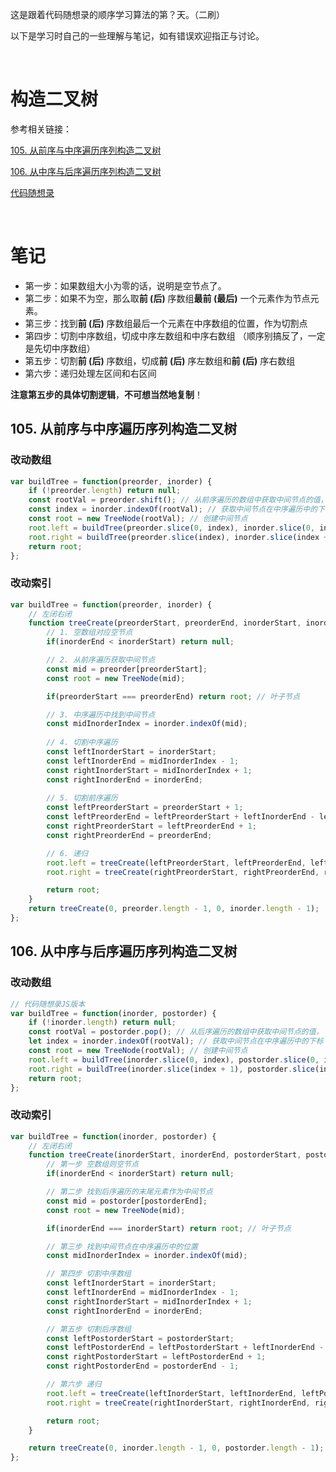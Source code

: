这是跟着代码随想录的顺序学习算法的第？天。（二刷）

以下是学习时自己的一些理解与笔记，如有错误欢迎指正与讨论。

<br/>

# 构造二叉树

参考相关链接：

[105. 从前序与中序遍历序列构造二叉树](https://leetcode-cn.com/problems/construct-binary-tree-from-preorder-and-inorder-traversal/)

[106. 从中序与后序遍历序列构造二叉树](https://leetcode-cn.com/problems/construct-binary-tree-from-inorder-and-postorder-traversal/)

[代码随想录](https://www.programmercarl.com/0106.%E4%BB%8E%E4%B8%AD%E5%BA%8F%E4%B8%8E%E5%90%8E%E5%BA%8F%E9%81%8D%E5%8E%86%E5%BA%8F%E5%88%97%E6%9E%84%E9%80%A0%E4%BA%8C%E5%8F%89%E6%A0%91.html)

<br/>

# 笔记

- 第一步：如果数组大小为零的话，说明是空节点了。
- 第二步：如果不为空，那么取**前 (后)** 序数组**最前 (最后)** 一个元素作为节点元素。
- 第三步：找到**前 (后)** 序数组最后一个元素在中序数组的位置，作为切割点
- 第四步：切割中序数组，切成中序左数组和中序右数组 （顺序别搞反了，一定是先切中序数组）
- 第五步：切割**前 (后)** 序数组，切成**前 (后)** 序左数组和**前 (后)** 序右数组
- 第六步：递归处理左区间和右区间

**注意第五步的具体切割逻辑**，**不可想当然地复制**！

## 105. 从前序与中序遍历序列构造二叉树

### 改动数组

```js
var buildTree = function(preorder, inorder) {
    if (!preorder.length) return null;
    const rootVal = preorder.shift(); // 从前序遍历的数组中获取中间节点的值， 即数组第一个值
    const index = inorder.indexOf(rootVal); // 获取中间节点在中序遍历中的下标
    const root = new TreeNode(rootVal); // 创建中间节点
    root.left = buildTree(preorder.slice(0, index), inorder.slice(0, index)); // 创建左节点
    root.right = buildTree(preorder.slice(index), inorder.slice(index + 1)); // 创建右节点
    return root;
};
```



### 改动索引

```javascript
var buildTree = function(preorder, inorder) {
    // 左闭右闭
    function treeCreate(preorderStart, preorderEnd, inorderStart, inorderEnd) {
        // 1. 空数组对应空节点
        if(inorderEnd < inorderStart) return null;

        // 2. 从前序遍历获取中间节点
        const mid = preorder[preorderStart];
        const root = new TreeNode(mid);

        if(preorderStart === preorderEnd) return root; // 叶子节点

        // 3. 中序遍历中找到中间节点
        const midInorderIndex = inorder.indexOf(mid);
        
        // 4. 切割中序遍历
        const leftInorderStart = inorderStart;
        const leftInorderEnd = midInorderIndex - 1;
        const rightInorderStart = midInorderIndex + 1;
        const rightInorderEnd = inorderEnd;
        
        // 5. 切割前序遍历
        const leftPreorderStart = preorderStart + 1;
        const leftPreorderEnd = leftPreorderStart + leftInorderEnd - leftInorderStart;
        const rightPreorderStart = leftPreorderEnd + 1;
        const rightPreorderEnd = preorderEnd;

        // 6. 递归
        root.left = treeCreate(leftPreorderStart, leftPreorderEnd, leftInorderStart, leftInorderEnd);
        root.right = treeCreate(rightPreorderStart, rightPreorderEnd, rightInorderStart, rightInorderEnd);

        return root;
    }
    return treeCreate(0, preorder.length - 1, 0, inorder.length - 1);
};
```



## 106. 从中序与后序遍历序列构造二叉树

### 改动数组

```js
// 代码随想录JS版本
var buildTree = function(inorder, postorder) {
    if (!inorder.length) return null;
    const rootVal = postorder.pop(); // 从后序遍历的数组中获取中间节点的值， 即数组最后一个值
    let index = inorder.indexOf(rootVal); // 获取中间节点在中序遍历中的下标
    const root = new TreeNode(rootVal); // 创建中间节点
    root.left = buildTree(inorder.slice(0, index), postorder.slice(0, index)); // 创建左节点
    root.right = buildTree(inorder.slice(index + 1), postorder.slice(index)); // 创建右节点
    return root;
};
```



### 改动索引

```js
var buildTree = function(inorder, postorder) {
    // 左闭右闭
    function treeCreate(inorderStart, inorderEnd, postorderStart, postorderEnd) {
        // 第一步 空数组则空节点 
        if(inorderEnd < inorderStart) return null;

        // 第二步 找到后序遍历的末尾元素作为中间节点
        const mid = postorder[postorderEnd];
        const root = new TreeNode(mid);

        if(inorderEnd === inorderStart) return root; // 叶子节点

        // 第三步 找到中间节点在中序遍历中的位置
        const midInorderIndex = inorder.indexOf(mid);

        // 第四步 切割中序数组
        const leftInorderStart = inorderStart;
        const leftInorderEnd = midInorderIndex - 1;
        const rightInorderStart = midInorderIndex + 1;
        const rightInorderEnd = inorderEnd;

        // 第五步 切割后序数组
        const leftPostorderStart = postorderStart;
        const leftPostorderEnd = leftPostorderStart + leftInorderEnd - leftInorderStart;
        const rightPostorderStart = leftPostorderEnd + 1;
        const rightPostorderEnd = postorderEnd - 1;

        // 第六步 递归
        root.left = treeCreate(leftInorderStart, leftInorderEnd, leftPostorderStart, leftPostorderEnd);
        root.right = treeCreate(rightInorderStart, rightInorderEnd, rightPostorderStart, rightPostorderEnd);

        return root;
    }

    return treeCreate(0, inorder.length - 1, 0, postorder.length - 1);
};
```



